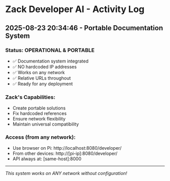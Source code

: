 # Zack Developer AI - Activity Log
## 2025-08-23 20:34:46 - Portable Documentation System

### Status: OPERATIONAL & PORTABLE
- ✅ Documentation system integrated
- ✅ NO hardcoded IP addresses
- ✅ Works on any network
- ✅ Relative URLs throughout
- ✅ Ready for any deployment

### Zack's Capabilities:
- Create portable solutions
- Fix hardcoded references
- Ensure network flexibility
- Maintain universal compatibility

### Access (from any network):
- Use browser on Pi: http://localhost:8080/developer/
- From other devices: http://[pi-ip]:8080/developer/
- API always at: [same-host]:8000

---
*This system works on ANY network without configuration!*

